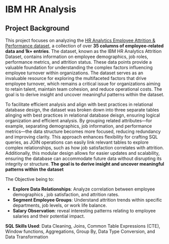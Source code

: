 # IBM HR Analysis

## Project Background

This project focuses on analyzing the [HR Analytics Employee Attrition & Performance dataset](https://www.kaggle.com/datasets/pavansubhasht/ibm-hr-analytics-attrition-dataset/data), a collection of over **35 columns of employee-related data and 1k+ entries**. The dataset, known as the IBM HR Analytics Attrition Dataset, contains information on employee demographics, job roles, performance metrics, and attrition status. These data points provide a valuable foundation for understanding the complex factors influencing employee turnover within organizations. The dataset serves as an invaluable resource for exploring the multifaceted factors that drive employee turnover, which remains a critical issue for organizations aiming to retain talent, maintain team cohesion, and reduce operational costs. The goal is to derive insight and uncover meaningful patterns within the dataset. 

To facilitate efficient analysis and align with best practices in relational database design, the dataset was broken down into three separate tables alinging with best practices in relational database deisgn, ensuring logical organization and efficient analysis. By grouping related attributes—for example, separating demographics, job information, and performance metrics—the data structure becomes more focused, reducing redundancy and improving clarity. This approach enhances flexibility for crafting SQL queries, as JOIN operations can easily link relevant tables to explore complex relationships, such as how job satisfaction correlates with attrition. Additionally, this modular design allows for easier updates and scalability, ensuring the database can accommodate future data without disrupting its integrity or structure. **The goal is to derive insight and uncover meaningful patterns within the dataset**

The Objective being to: 

- **Explore Data Relationships**: Analyze correlation between employee demographics , job satisfaction, and attrition rates.
- **Segment Employee Groups**: Understand attrition trends within specific departments, job levels, or work life balance.
- **Salary Observation**: reveal interesting patterns relating to employee salaries and their potential impact.

**SQL Skills Used**: Data Cleaning, Joins, Common Table Expressions (CTE), Window functions, Aggregations, Group By, Data Type Conversion, and Data Transformation





